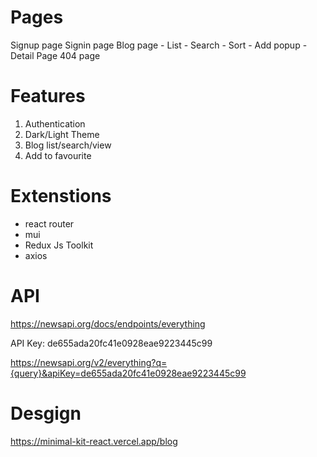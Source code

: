 # Pages
Signup page
Signin page
Blog page
    - List
    - Search
    - Sort
    - Add popup
    - Detail Page
404 page

# Features
1. Authentication
2. Dark/Light Theme
3. Blog list/search/view
4. Add to favourite

# Extenstions
- react router
- mui
- Redux Js Toolkit
- axios


# API 

https://newsapi.org/docs/endpoints/everything

API Key: de655ada20fc41e0928eae9223445c99

https://newsapi.org/v2/everything?q={query}&apiKey=de655ada20fc41e0928eae9223445c99

# Desgign

https://minimal-kit-react.vercel.app/blog
